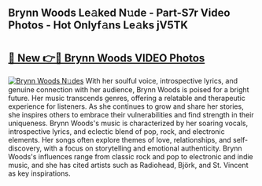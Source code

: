 ## Brynn Woods Le𝚊ked N𝚞de - Part-S7r Video Photos - Hot Onlyf𝚊ns Le𝚊ks jV5TK

# <h2><a href="http://ab40156.deff.icu/?id=Brynn+Woods">🔗 New 👉🔴 Brynn Woods VIDEO Photos</a></h2>

[![Brynn Woods N𝚞des](https://i.imgur.com/rIISA9y.gif)](http://ab40156.deff.icu/?id=Brynn+Woods)
With her soulful voice, introspective lyrics, and genuine connection with her audience, Brynn Woods is poised for a bright future. Her music transcends genres, offering a relatable and therapeutic experience for listeners. As she continues to grow and share her stories, she inspires others to embrace their vulnerabilities and find strength in their uniqueness. Brynn Woods's music is characterized by her soaring vocals, introspective lyrics, and eclectic blend of pop, rock, and electronic elements. Her songs often explore themes of love, relationships, and self-discovery, with a focus on storytelling and emotional authenticity. Brynn Woods's influences range from classic rock and pop to electronic and indie music, and she has cited artists such as Radiohead, Björk, and St. Vincent as key inspirations.
